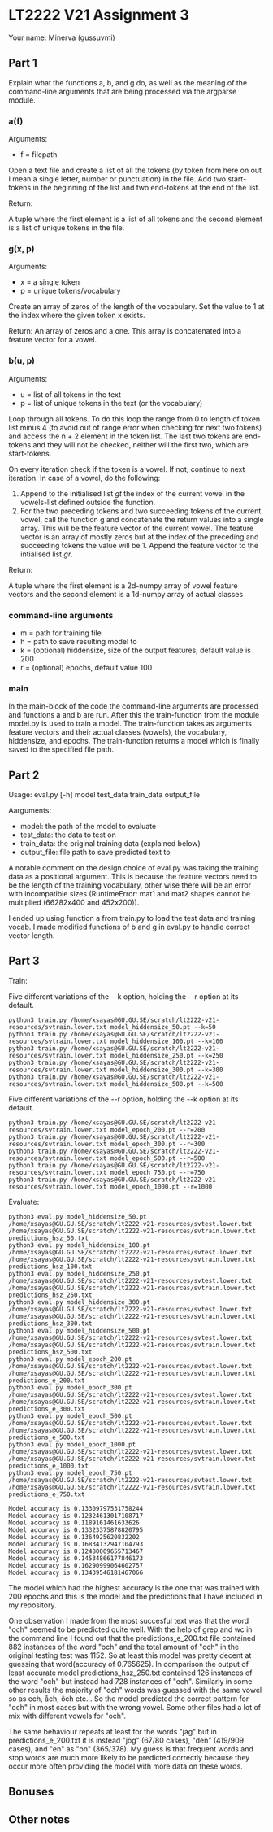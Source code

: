 # LT2222 V21 Assignment 3

Your name: Minerva (gussuvmi)

## Part 1
Explain what the functions a, b, and g do, as well as the meaning of the command-line arguments that are being processed via the argparse module.

### a(f)
Arguments:
* f = filepath

Open a text file and create a list of all the tokens (by token from here on out I mean a single letter, number or punctuation) in the file. Add two start-tokens in the beginning of the list and two end-tokens at the end of the list. 

Return:

A tuple where the first element is a list of all tokens and the second element is a list of unique tokens in the file.

### g(x, p)
Arguments:
* x = a single token
* p = unique tokens/vocabulary

Create an array of zeros of the length of the vocabulary. Set the value to 1 at the index where the given token x exists. 

Return:
An array of zeros and a one. This array is concatenated into a feature vector for a vowel.

### b(u, p)
Arguments:
* u = list of all tokens in the text
* p = list of unique tokens in the text (or the vocabulary)

Loop through all tokens. To do this loop the range from 0 to length of token list minus 4 (to avoid out of range error when checking for next two tokens) and access the n + 2 element in the token list. The last two tokens are end-tokens and they will not be checked, neither will the first two, which are start-tokens.

On every iteration check if the token is a vowel. If not, continue to next iteration. In case of a vowel, do the following:

1. Append to the initialised list *gt* the index of the current vowel in the vowels-list defined outside the function.
2. For the two preceding tokens and two succeeding tokens of the current vowel, call the function g and concatenate the return values into a single array. This will be the feature vector of the current vowel. The feature vector is an array of mostly zeros but at the index of the preceding and succeeding tokens the value will be 1. Append the feature vector to the intialised list *gr*.

Return:

A tuple where the first element is a 2d-numpy array of vowel feature vectors and the second element is a 1d-numpy array of actual classes

### command-line arguments
* m = path for training file
* h = path to save resulting model to
* k = (optional) hiddensize, size of the output features, default value is 200
* r = (optional) epochs, default value 100

### main
In the main-block of the code the command-line arguments are processed and functions a and b are run. After this the train-function from the module model.py is used to train a model. The train-function takes as arguments feature vectors and their actual classes (vowels), the vocabulary, hiddensize, and epochs. The train-function returns a model which is finally saved to the specified file path.


## Part 2
Usage: eval.py [-h] model test_data train_data output_file

Aarguments:
* model: the path of the model to evaluate
* test_data: the data to test on
* train_data: the original training data (explained below)
* output_file: file path to save predicted text to

A notable comment on the design choice of eval.py was taking the training data as a positional argument. This is because the feature vectors need to be the length of the training vocabulary, other wise there will be an error with incompatible sizes (RuntimeError: mat1 and mat2 shapes cannot be multiplied (66282x400 and 452x200)).

I ended up using function a from train.py to load the test data and training vocab. I made modified functions of b and g in eval.py to handle correct vector length.

## Part 3
Train:

Five different variations of the --k option, holding the --r option at its default.

    python3 train.py /home/xsayas@GU.GU.SE/scratch/lt2222-v21-resources/svtrain.lower.txt model_hiddensize_50.pt --k=50
    python3 train.py /home/xsayas@GU.GU.SE/scratch/lt2222-v21-resources/svtrain.lower.txt model_hiddensize_100.pt --k=100
    python3 train.py /home/xsayas@GU.GU.SE/scratch/lt2222-v21-resources/svtrain.lower.txt model_hiddensize_250.pt --k=250
    python3 train.py /home/xsayas@GU.GU.SE/scratch/lt2222-v21-resources/svtrain.lower.txt model_hiddensize_300.pt --k=300
    python3 train.py /home/xsayas@GU.GU.SE/scratch/lt2222-v21-resources/svtrain.lower.txt model_hiddensize_500.pt --k=500

Five different variations of the --r option, holding the --k option at its default.

    python3 train.py /home/xsayas@GU.GU.SE/scratch/lt2222-v21-resources/svtrain.lower.txt model_epoch_200.pt --r=200
    python3 train.py /home/xsayas@GU.GU.SE/scratch/lt2222-v21-resources/svtrain.lower.txt model_epoch_300.pt --r=300
    python3 train.py /home/xsayas@GU.GU.SE/scratch/lt2222-v21-resources/svtrain.lower.txt model_epoch_500.pt --r=500
    python3 train.py /home/xsayas@GU.GU.SE/scratch/lt2222-v21-resources/svtrain.lower.txt model_epoch_750.pt --r=750
    python3 train.py /home/xsayas@GU.GU.SE/scratch/lt2222-v21-resources/svtrain.lower.txt model_epoch_1000.pt --r=1000

Evaluate:

    python3 eval.py model_hiddensize_50.pt /home/xsayas@GU.GU.SE/scratch/lt2222-v21-resources/svtest.lower.txt /home/xsayas@GU.GU.SE/scratch/lt2222-v21-resources/svtrain.lower.txt predictions_hsz_50.txt
    python3 eval.py model_hiddensize_100.pt /home/xsayas@GU.GU.SE/scratch/lt2222-v21-resources/svtest.lower.txt /home/xsayas@GU.GU.SE/scratch/lt2222-v21-resources/svtrain.lower.txt predictions_hsz_100.txt
    python3 eval.py model_hiddensize_250.pt /home/xsayas@GU.GU.SE/scratch/lt2222-v21-resources/svtest.lower.txt /home/xsayas@GU.GU.SE/scratch/lt2222-v21-resources/svtrain.lower.txt predictions_hsz_250.txt
    python3 eval.py model_hiddensize_300.pt /home/xsayas@GU.GU.SE/scratch/lt2222-v21-resources/svtest.lower.txt /home/xsayas@GU.GU.SE/scratch/lt2222-v21-resources/svtrain.lower.txt predictions_hsz_300.txt
    python3 eval.py model_hiddensize_500.pt /home/xsayas@GU.GU.SE/scratch/lt2222-v21-resources/svtest.lower.txt /home/xsayas@GU.GU.SE/scratch/lt2222-v21-resources/svtrain.lower.txt predictions_hsz_500.txt
    python3 eval.py model_epoch_200.pt /home/xsayas@GU.GU.SE/scratch/lt2222-v21-resources/svtest.lower.txt /home/xsayas@GU.GU.SE/scratch/lt2222-v21-resources/svtrain.lower.txt predictions_e_200.txt
    python3 eval.py model_epoch_300.pt /home/xsayas@GU.GU.SE/scratch/lt2222-v21-resources/svtest.lower.txt /home/xsayas@GU.GU.SE/scratch/lt2222-v21-resources/svtrain.lower.txt predictions_e_300.txt
    python3 eval.py model_epoch_500.pt /home/xsayas@GU.GU.SE/scratch/lt2222-v21-resources/svtest.lower.txt /home/xsayas@GU.GU.SE/scratch/lt2222-v21-resources/svtrain.lower.txt predictions_e_500.txt
    python3 eval.py model_epoch_1000.pt /home/xsayas@GU.GU.SE/scratch/lt2222-v21-resources/svtest.lower.txt /home/xsayas@GU.GU.SE/scratch/lt2222-v21-resources/svtrain.lower.txt predictions_e_1000.txt
    python3 eval.py model_epoch_750.pt /home/xsayas@GU.GU.SE/scratch/lt2222-v21-resources/svtest.lower.txt /home/xsayas@GU.GU.SE/scratch/lt2222-v21-resources/svtrain.lower.txt predictions_e_750.txt
    
    Model accuracy is 0.13309797531758244
    Model accuracy is 0.12324613017108717
    Model accuracy is 0.1189161461633626
    Model accuracy is 0.13323375878820795
    Model accuracy is 0.1364925620832202
    Model accuracy is 0.16834132947104793
    Model accuracy is 0.12480009655713467
    Model accuracy is 0.14534866177846173
    Model accuracy is 0.16290999064602757
    Model accuracy is 0.13439546181467066


The model which had the highest accuracy is the one that was trained with 200 epochs and this is the model and the predictions that I have included in my repository.

One observation I made from the most succesful text was that the word "och" seemed to be predicted quite well. With the help of grep and wc in the command line I found out that the predictions_e_200.txt file contained 882 instances of the word "och" and the total amount of "och" in the original testing test was 1152. So at least this model was pretty decent at guessing that word(accuracy of 0.765625). In comparison the output of least accurate model predictions_hsz_250.txt contained 126 instances of the word "och" but instead had 728 instances of "ech". Similarly in some other results the majority of "och" words was guessed with the same vowel so as ech, åch, öch etc... So the model predicted the correct pattern for "och" in most cases but with the wrong vowel. Some other files had a lot of mix with different vowels for "och".

The same behaviour repeats at least for the words "jag" but in predictions_e_200.txt it is instead "jög" (67/80 cases), "den" (419/909 cases), and "en" as "on" (365/378). My guess is that frequent words and stop words are much more likely to be predicted correctly because they occur more often providing the model with more data on these words.

## Bonuses

## Other notes
